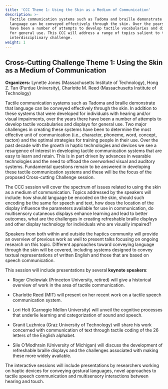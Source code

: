 ```yaml
---
title: 'CCC Theme 1: Using the Skin as a Medium of Communication'
description: >-
  Tactile communication systems such as Tadoma and braille demonstrate that
  language can be conveyed effectively through the skin. Over the years there
  have been a number of attempts to develop tactile vocabularies and displays
  for general use. This CCC will address a range of topics salient to this
  interdisciplinary challenge. 
weight: 1
---
```

## Cross-Cutting Challenge Theme 1: Using the Skin as a Medium of Communication

**Organizers:** Lynette Jones (Massachusetts Institute of Technology), Hong Z. Tan (Purdue University), Charlotte M. Reed (Massachusetts Institute of Technology)

Tactile communication systems such as Tadoma and braille demonstrate that language can be conveyed effectively through the skin. In addition to these systems that were developed for individuals with hearing and/or visual impairments, over the years there have been a number of attempts to develop tactile vocabularies and displays for general use. Two major challenges in creating these systems have been to determine the most effective unit of communication (i.e., character, phoneme, word, concept, tacton) and the optimal strategies for training people in their use. Over the past decade with the growth in haptic technologies and devices we see a resurgence of interest in developing tactile communication systems that are easy to learn and retain. This is in part driven by advances in wearable technologies and the need to offload the overworked visual and auditory systems. Fundamental questions remain to be answered in developing these tactile communication systems and these will be the focus of the proposed Cross-cutting Challenge session.

The CCC session will cover the spectrum of issues related to using the skin as a medium of communication. Topics addressed by the speakers will include: how should language be encoded on the skin, should such encoding be the same for speech and text, how does the location of the display influence the parameters available for use in communication, do multisensory cutaneous displays enhance learning and lead to better outcomes, what are the challenges in creating refreshable braille displays and other display technology for individuals who are visually impaired?

Speakers from both within and outside the haptics community will provide an overview of previous work as well to present talks focusing on ongoing research on this topic. Different approaches toward conveying language through the skin will be covered, including systems designed to convey textual representations of written English and those that are based on speech communication. 

This session will include presentations by several **keynote speakers**:

* Roger Cholewiak (Princeton University, retired) will give a historical overview of work in the area of tactile communication.
* Charlotte Reed (MIT) will present on her recent work on a tactile speech communication system.

* Lori Holt (Carnegie Mellon University) will unveil the cognitive processes that underlie learning and categorization of sound and speech.

* Granit Luzhnica (Graz University of Technology) will share his work concerned with communication of text through tactile coding of the 26 letters of the English alphabet.

* Sile O’Modhrain (University of Michigan) will discuss the development of refreshable braille displays and the challenges associated with making these more widely available.

The interactive sessions will include presentations by researchers working on haptic devices for conveying gestural languages, novel approaches to tactile speech communication and multisensory interactions between hearing and touch.
